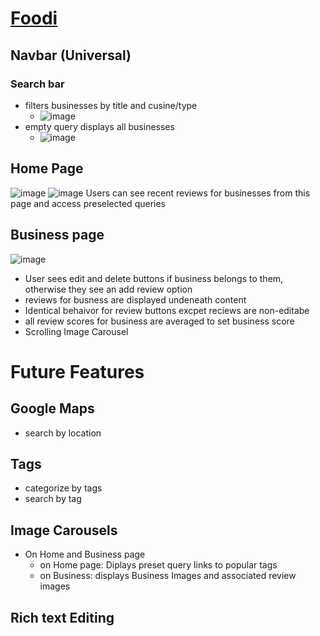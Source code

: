 # [Foodi](https://foodi.onrender.com/)

## Navbar (Universal)

### Search bar
* filters businesses by title and cusine/type
  * ![image](https://user-images.githubusercontent.com/63429309/172107702-8f722a62-6db7-4f2f-8ed0-4d2bd5589e27.png)  
* empty query displays all businesses
  * ![image](https://user-images.githubusercontent.com/63429309/218574975-1366cf3d-a5d1-4e6d-aa58-afa8ce193926.png) 


## Home Page 
![image](https://user-images.githubusercontent.com/63429309/218576627-917681f1-1b21-450e-adb3-830a6b337f3b.png)
![image](https://user-images.githubusercontent.com/63429309/218576694-1e7f5786-051c-4ffe-955b-696562b5c410.png)
Users can see recent reviews for businesses from this page and access preselected queries

## Business page
![image](https://user-images.githubusercontent.com/63429309/218576954-74a628fb-b13c-455e-bc9a-e80c13440442.png)

* User sees edit and delete buttons if business belongs to them, otherwise they see an add review option
* reviews for busness are displayed undeneath content
* Identical behaivor for review buttons excpet reciews are non-editabe
* all review scores for business are averaged to set business score
* Scrolling Image Carousel

# Future Features

## Google Maps
  * search by location
 
## Tags
  * categorize by tags
  * search by tag
 
## Image Carousels
  * On Home and Business page
    * on Home page: Diplays preset query links to popular tags
    * on Business: displays Business Images and associated review images

## Rich text Editing
 
